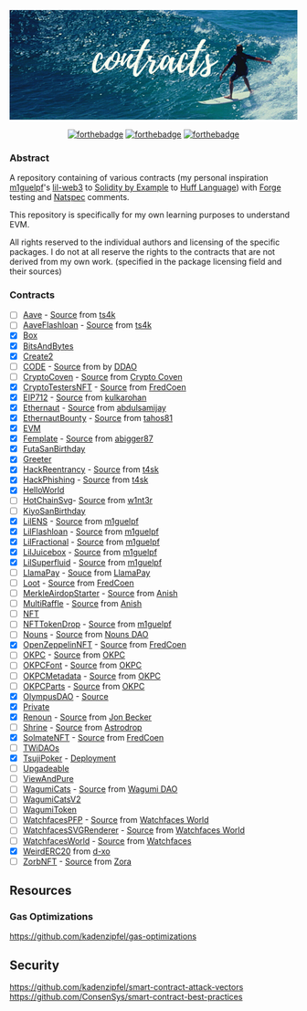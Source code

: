 <p align="center">
  <img src="assets/contracts.png">
</p>

<div align="center">

[![forthebadge](https://forthebadge.com/images/badges/for-sharks.svg)](https://forthebadge.com)
[![forthebadge](https://forthebadge.com/images/badges/60-percent-of-the-time-works-every-time.svg)](https://forthebadge.com)
[![forthebadge](https://forthebadge.com/images/badges/no-ragrets.svg)](https://forthebadge.com)

</div>

### Abstract

A repository containing of various contracts (my personal inspiration [m1guelpf](https://github.com/m1guelpf)'s [lil-web3](https://github.com/m1guelpf/lil-web3) to [Solidity by Example](https://solidity-by-example.org) to [Huff Language](https://github.com/huff-language/huffc)) with [Forge](https://github.com/foundry-rs/foundry) testing and [Natspec](https://docs.soliditylang.org/en/latest/natspec-format.html) comments.

This repository is specifically for my own learning purposes to understand EVM.

All rights reserved to the individual authors and licensing of the specific packages. I do not at all reserve the rights to the contracts that are not derived from my own work. (specified in the package licensing field and their sources)

### Contracts

- [ ] [Aave](/contracts/Aave) - [Source](https://github.com/t4sk/defi-by-example) from [ts4k](https://github.com/t4sk)
- [ ] [AaveFlashloan](/contracts/AaveFlashLoan) - [Source](https://github.com/t4sk/defi-by-example) from [ts4k](https://github.com/t4sk)
- [x] [Box](/contracts/Box)
- [x] [BitsAndBytes](/contracts/BitsAndBytes)
- [x] [Create2](/contracts/Create2)
- [ ] [CODE](/contracts/CODE) - [Source](https://github.com/Developer-DAO/code-claim-site) from by [DDAO](https://github.com/Developer-DAO)
- [ ] [CryptoCoven](/contracts/CryptoCoven) - [Source](https://github.com/crypto-coven/contracts) from [Crypto Coven](https://github)
- [x] [CryptoTestersNFT](/contracts/CryptoTestersNFT) - [Source](https://github.com/FredCoen/cryptotesters-merkle-whitelist-nft) from [FredCoen](https://github.com/FredCoen)
- [x] [EIP712](/contracts/EIP712) - [Source](https://github.com/kulkarohan/deposit) from [kulkarohan](https://github.com/kulkarohan)
- [x] [Ethernaut](/contracts/Ethernaut) - [Source](https://github.com/abdulsamijay/ethernaut) from [abdulsamijay](https://github.com/abdulsamijay)
- [x] [EthernautBounty](/contracts/EthernautBounty) - [Source](https://github.com/tahos81/ethernaut-bounty) from [tahos81](https://github.com/tahos81)
- [x] [EVM](/contracts/EVM)
- [x] [Femplate](/contracts/Femplate) - [Source](https://github.com/abigger87/femplate) from [abigger87](https://github.com/abigger87)
- [x] [FutaSanBirthday](/contracts/FutaSanBirthday)
- [x] [Greeter](/contracts/Greeter)
- [x] [HackReentrancy](/contracts/HackReentrancy) - [Source](https://solidity-by-example.org/hacks/re-entrancy) from [t4sk](https://github.com/t4sk)
- [x] [HackPhishing](/contracts/HackPhishing) - [Source](https://solidity-by-example.org/hacks/phishing-with-tx-origin) from [t4sk](https://github.com/t4sk)
- [x] [HelloWorld](/contracts/HelloWorld)
- [ ] [HotChainSvg](/contracts/HotChainSvg)- [Source](https://github.com/w1nt3r-eth/hot-chain-svg) from [w1nt3r](https://github.com/w1nt3r-eth)
- [ ] [KiyoSanBirthday](/contracts/KiyoSanBirthday)
- [x] [LilENS](/contracts/LilENS) - [Source](https://github.com/m1guelpf/lil-web3) from [m1guelpf](https://github.com/m1guelpf)
- [x] [LilFlashloan](/contracts/LilFlashloan) - [Source](https://github.com/m1guelpf/lil-web3) from [m1guelpf](https://github.com/m1guelpf)
- [x] [LilFractional](/contracts/LilFractional) - [Source](https://github.com/m1guelpf/lil-web3) from [m1guelpf](https://github.com/m1guelpf)
- [x] [LilJuicebox](/contracts/LilJuicebox) - [Source](https://github.com/m1guelpf/lil-web3) from [m1guelpf](https://github.com/m1guelpf)
- [x] [LilSuperfluid](/contracts/LilSuperfluid) - [Source](https://github.com/m1guelpf/lil-web3) from [m1guelpf](https://github.com/m1guelpf)
- [ ] [LlamaPay](/contracts/LlamaPay) - [Souce](https://github.com/LlamaPay/llamapay) from [LlamaPay](https://github.com/LlamaPay)
- [ ] [Loot](/contracts/Loot) - [Source](https://etherscan.io/address/0xff9c1b15b16263c61d017ee9f65c50e4ae0113d7#code) from [FredCoen](https://github.com/abdulsamijay)
- [ ] [MerkleAirdopStarter](/contracts/MerkleAirdopStarter) - [Source](https://github.com/Anish-Agnihotri/merkle-airdrop-starter) from [Anish](https://github.com/Anish-Agnihotri)
- [ ] [MultiRaffle](/contracts/MultiRaffle) - [Source](https://github.com/Anish-Agnihotri/MultiRaffle) from [Anish](https://github.com/Anish-Agnihotri)
- [ ] [NFT](/contracts/NFT)
- [ ] [NFTTokenDrop](/contracts/NFTTokenDrop) - [Source](https://github.com/m1guelpf/nft-token-drop) from [m1guelpf](https://github.com/m1guelpf)
- [ ] [Nouns](/contracts/Nouns) - [Source](https://github.com/nounsDAO/nouns-monorepo) from [Nouns DAO](https://github.com/nounsDAO)
- [x] [OpenZeppelinNFT](/contracts/OpenZeppelinNFT) - [Source](https://github.com/FredCoen/nft-tutorial) from [FredCoen](https://github.com/FredCoen)
- [ ] [OKPC](/contracts/OKPC) - [Source](https://etherscan.io/token/0x7183209867489e1047f3a7c23ea1aed9c4e236e8#code) from [OKPC](https://okpc.app/)
- [ ] [OKPCFont](/contracts/OKPCFont) - [Source](https://etherscan.io/token/0xB1917264F00EC7dc0A058B51651EAd14759F0C09#code) from [OKPC](https://okpc.app/)
- [ ] [OKPCMetadata](/contracts/OKPCMetadata) - [Source](https://etherscan.io/token/0x38894d185689b8d83609f5b72fd379a753fd46be#code) from [OKPC](https://okpc.app/)
- [ ] [OKPCParts](/contracts/OKPC) - [Source](https://etherscan.io/token/0xd407890eD592d94390e6493f94DC784C5111f6Ee#code) from [OKPC](https://okpc.app/)
- [x] [OlympusDAO](/contracts/OlympusDAO) - [Source](https://github.com/OlympusDAO/olympus-contracts)
- [x] [Private](/contracts/Private)
- [x] [Renoun](/contracts/Renoun) - [Source](https://github.com/Jon-Becker/renoun) from [Jon Becker](https://github.com/Jon-Becker)
- [ ] [Shrine](/contracts/Shrine) - [Source](https://github.com/Astrodrop/shrine) from [Astrodrop](https://github.com/Astrodrop)
- [x] [SolmateNFT](/contracts/SolmateNFT) - [Source](https://github.com/FredCoen/nft-tutorial) from [FredCoen](https://github.com/FredCoen)
- [ ] [TWiDAOs](/contracts/TWiDAOs)
- [x] [TsujiPoker](/contracts/TsujiPoker) - [Deployment](https://etherscan.io/address/0x2442f53979e9d0b990a7029e95cfdac6ad3a81df)
- [ ] [Upgadeable](/contracts/Upgadeable)
- [ ] [ViewAndPure](/contracts/ViewAndPure)
- [ ] [WagumiCats](/contracts/WagumiCats) - [Source](https://github.com/wagumi/wagumi) from [Wagumi DAO](https://github.com/wagumi)
- [ ] [WagumiCatsV2](/contracts/WagumiCatsV2)
- [ ] [WagumiToken](/contracts/WagumiToken)
- [ ] [WatchfacesPFP](/contracts/WatchfacesPFP) - [Source](https://etherscan.io/address/0x1b57e04c02f9328bdd417fde6698b236b543c47f#code) from [Watchfaces World](https://www.watchfaces.world/)
- [ ] [WatchfacesSVGRenderer](/contracts/WatchfacesSVGRenderer) - [Source](https://etherscan.io/address/0x3aee59ca9cea21389d167112091ceace86747124#code) from [Watchfaces World](https://www.watchfaces.world/)
- [ ] [WatchfacesWorld](/contracts/WatchfacesWorld) - [Source](https://etherscan.io/address/0x8d3b078d9d9697a8624d4b32743b02d270334af1#code) from [Watchfaces](https://www.watchfaces.world/)
- [x] [WeirdERC20](/contracts/WeirdERC20) from [d-xo](https://github.com/d-xo/weird-erc20)
- [ ] [ZorbNFT](/contracts/ZorbNFT) - [Source](https://github.com/ourzora/zorb/tree/main/packages/zorb-contracts) from [Zora](https://github.com/ourzora)

## Resources

### Gas Optimizations

https://github.com/kadenzipfel/gas-optimizations

## Security

https://github.com/kadenzipfel/smart-contract-attack-vectors
https://github.com/ConsenSys/smart-contract-best-practices
